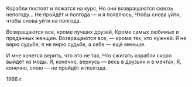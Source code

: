 Корабли постоят и ложатся на курс,
Но они возвращаются сквозь непогоду…
Не пройдёт и полгода — и я появлюсь,
Чтобы снова уйти,
чтобы снова уйти на полгода.

Возвращаются все, кроме лучших друзей,
Кроме самых любимых и преданных женщин.
Возвращаются все, — кроме тех, кто нужней.
Я не верю судьбе,
я не верю судьбе, а себе — ещё меньше.

И мне хочется верить, что это не так,
Что сжигать корабли скоро выйдет из моды.
Я, конечно, вернусь — весь в друзьях и в мечтах,
Я, конечно, спою — не пройдёт и полгода.

1966 г.
